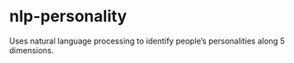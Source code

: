 # nlp-personality

Uses natural language processing to identify people’s personalities along 5 dimensions.
